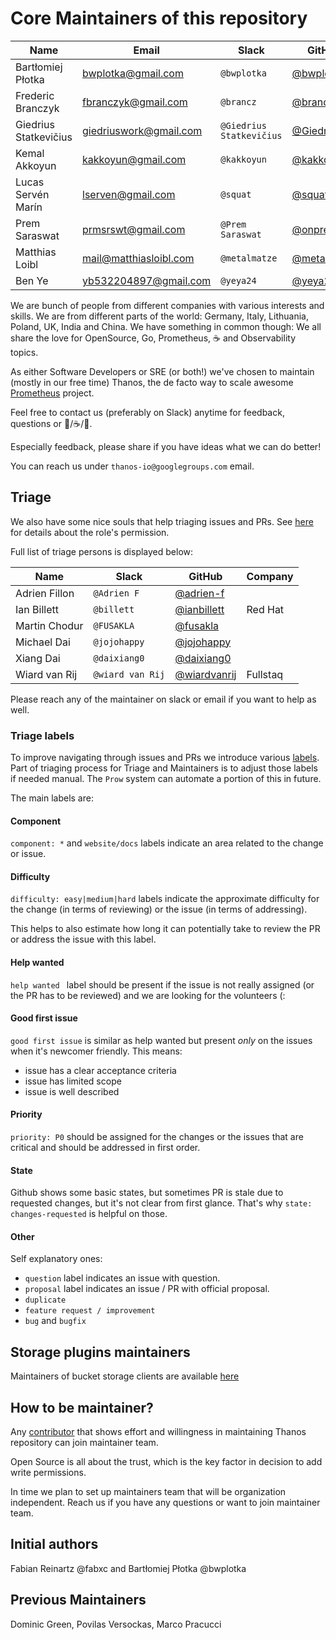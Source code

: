 # Core Maintainers of this repository

| Name                  | Email                  | Slack                    | GitHub                                       | Company       |
|-----------------------|------------------------|--------------------------|----------------------------------------------|---------------|
| Bartłomiej Płotka     | bwplotka@gmail.com     | `@bwplotka`              | [@bwplotka](https://github.com/bwplotka)     | Red Hat       |
| Frederic Branczyk     | fbranczyk@gmail.com    | `@brancz`                | [@brancz](https://github.com/brancz)         | Polar Signals |
| Giedrius Statkevičius | giedriuswork@gmail.com | `@Giedrius Statkevičius` | [@GiedriusS](https://github.com/GiedriusS)   | Vinted        |
| Kemal Akkoyun         | kakkoyun@gmail.com     | `@kakkoyun`              | [@kakkoyun](https://github.com/kakkoyun)     | Polar Signals |
| Lucas Servén Marín    | lserven@gmail.com      | `@squat`                 | [@squat](https://github.com/squat)           | Red Hat       |
| Prem Saraswat         | prmsrswt@gmail.com     | `@Prem Saraswat`         | [@onprem](https://github.com/onprem)         | Red Hat       |
| Matthias Loibl        | mail@matthiasloibl.com | `@metalmatze`            | [@metalmatze](https://github.com/metalmatze) | Polar Signals |
| Ben Ye                | yb532204897@gmail.com  | `@yeya24`                | [@yeya24](https://github.com/yeya24)         | ByteDance     |

We are bunch of people from different companies with various interests and skills. We are from different parts of the world: Germany, Italy, Lithuania, Poland, UK, India and China. We have something in common though: We all share the love for OpenSource, Go, Prometheus, :coffee: and Observability topics.

As either Software Developers or SRE (or both!) we've chosen to maintain (mostly in our free time) Thanos, the de facto way to scale awesome [Prometheus](https://prometheus.io) project.

Feel free to contact us (preferably on Slack) anytime for feedback, questions or :beers:/:coffee:/:tea:.

Especially feedback, please share if you have ideas what we can do better!

You can reach us under `thanos-io@googlegroups.com` email.

## Triage

We also have some nice souls that help triaging issues and PRs. See [here](https://help.github.com/en/articles/repository-permission-levels-for-an-organization#permission-levels-for-repositories-owned-by-an-organization) for details about the role's permission.

Full list of triage persons is displayed below:

| Name          | Slack            | GitHub                                         | Company  |
|---------------|------------------|------------------------------------------------|----------|
| Adrien Fillon | `@Adrien F`      | [@adrien-f](https://github.com/adrien-f)       |          |
| Ian Billett   | `@billett`       | [@ianbillett](https://github.com/ianbillett)   | Red Hat  |
| Martin Chodur | `@FUSAKLA`       | [@fusakla](https://github.com/fusakla)         |          |
| Michael Dai   | `@jojohappy`     | [@jojohappy](https://github.com/jojohappy)     |          |
| Xiang Dai     | `@daixiang0`     | [@daixiang0](https://github.com/daixiang0)     |          |
| Wiard van Rij | `@wiard van Rij` | [@wiardvanrij](https://github.com/wiardvanrij) | Fullstaq |

Please reach any of the maintainer on slack or email if you want to help as well.

### Triage labels

To improve navigating through issues and PRs we introduce various [labels](https://github.com/thanos-io/thanos/issues/labels). Part of triaging process for Triage and Maintainers is to adjust those labels if needed manual. The `Prow` system can automate a portion of this in future.

The main labels are:

#### Component

`component: *` and `website/docs` labels indicate an area related to the change or issue.

#### Difficulty

`difficulty: easy|medium|hard` labels indicate the approximate difficulty for the change (in terms of reviewing) or the issue (in terms of addressing).

This helps to also estimate how long it can potentially take to review the PR or address the issue with this label.

#### Help wanted

`help wanted ` label should be present if the issue is not really assigned (or the PR has to be reviewed) and we are looking for the volunteers (:

#### Good first issue

`good first issue` is similar as help wanted but present *only* on the issues when it's newcomer friendly. This means:

* issue has a clear acceptance criteria
* issue has limited scope
* issue is well described

#### Priority

`priority: P0` should be assigned for the changes or the issues that are critical and should be addressed in first order.

#### State

Github shows some basic states, but sometimes PR is stale due to requested changes, but it's not clear from first glance. That's why `state: changes-requested` is helpful on those.

#### Other

Self explanatory ones:

* `question` label indicates an issue with question.
* `proposal` label indicates an issue / PR with official proposal.
* `duplicate`
* `feature request / improvement`
* `bug` and `bugfix`

## Storage plugins maintainers

Maintainers of bucket storage clients are available [here](/docs/storage.md#implementations)

## How to be maintainer?

Any [contributor](CONTRIBUTING.md) that shows effort and willingness in maintaining Thanos repository can join maintainer team.

Open Source is all about the trust, which is the key factor in decision to add write permissions.

In time we plan to set up maintainers team that will be organization independent. Reach us if you have any questions or want to join maintainer team.

## Initial authors

Fabian Reinartz @fabxc and Bartłomiej Płotka @bwplotka

## Previous Maintainers

Dominic Green, Povilas Versockas, Marco Pracucci
